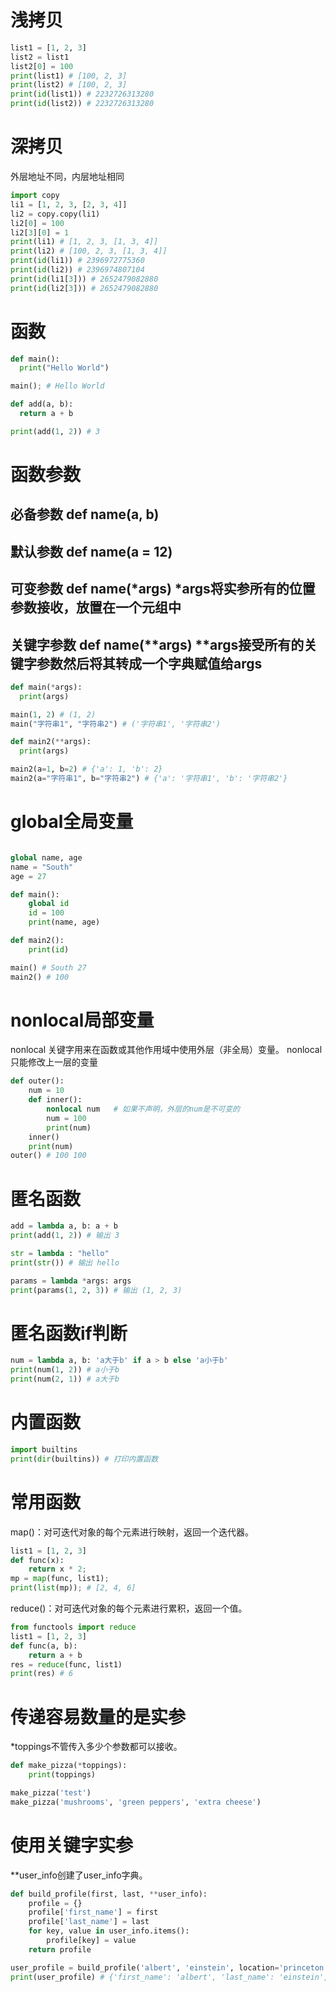# 浅拷贝
```python
list1 = [1, 2, 3]
list2 = list1
list2[0] = 100
print(list1) # [100, 2, 3]
print(list2) # [100, 2, 3]
print(id(list1)) # 2232726313280
print(id(list2)) # 2232726313280
```

# 深拷贝
外层地址不同，内层地址相同
```python
import copy
li1 = [1, 2, 3, [2, 3, 4]]
li2 = copy.copy(li1)
li2[0] = 100
li2[3][0] = 1
print(li1) # [1, 2, 3, [1, 3, 4]]
print(li2) # [100, 2, 3, [1, 3, 4]]
print(id(li1)) # 2396972775360
print(id(li2)) # 2396974807104
print(id(li1[3])) # 2652479082880
print(id(li2[3])) # 2652479082880
```

# 函数
```python
def main():
  print("Hello World")

main(); # Hello World

def add(a, b):
  return a + b

print(add(1, 2)) # 3
```

# 函数参数
## 必备参数 def name(a, b)
## 默认参数 def name(a = 12)
## 可变参数 def name(*args) *args将实参所有的位置参数接收，放置在一个元组中
## 关键字参数 def name(**args) **args接受所有的关键字参数然后将其转成一个字典赋值给args

```python
def main(*args):
  print(args)

main(1, 2) # (1, 2)
main("字符串1", "字符串2") # ('字符串1', '字符串2')

def main2(**args):
  print(args)

main2(a=1, b=2) # {'a': 1, 'b': 2}
main2(a="字符串1", b="字符串2") # {'a': '字符串1', 'b': '字符串2'}
```

# global全局变量
```python

global name, age
name = "South"
age = 27

def main():
    global id
    id = 100
    print(name, age)

def main2():
    print(id)

main() # South 27
main2() # 100
```

# nonlocal局部变量
nonlocal 关键字用来在函数或其他作用域中使用外层（非全局）变量。
nonlocal 只能修改上一层的变量

```python
def outer():
    num = 10
    def inner():
        nonlocal num   # 如果不声明，外层的num是不可变的
        num = 100
        print(num)
    inner()
    print(num)
outer() # 100 100
```

# 匿名函数
```python
add = lambda a, b: a + b
print(add(1, 2)) # 输出 3

str = lambda : "hello"
print(str()) # 输出 hello

params = lambda *args: args
print(params(1, 2, 3)) # 输出 (1, 2, 3)
```

# 匿名函数if判断
```python
num = lambda a, b: 'a大于b' if a > b else 'a小于b'
print(num(1, 2)) # a小于b
print(num(2, 1)) # a大于b
```

# 内置函数
```python
import builtins
print(dir(builtins)) # 打印内置函数
```

# 常用函数
 map()：对可迭代对象的每个元素进行映射，返回一个迭代器。

```python
list1 = [1, 2, 3]
def func(x):
    return x * 2;
mp = map(func, list1);
print(list(mp)); # [2, 4, 6]
```

reduce()：对可迭代对象的每个元素进行累积，返回一个值。
```python
from functools import reduce
list1 = [1, 2, 3]
def func(a, b):
    return a + b
res = reduce(func, list1)
print(res) # 6
```

# 传递容易数量的是实参
*toppings不管传入多少个参数都可以接收。
```python
def make_pizza(*toppings):
    print(toppings)

make_pizza('test')
make_pizza('mushrooms', 'green peppers', 'extra cheese')
```

# 使用关键字实参
**user_info创建了user_info字典。
```python
def build_profile(first, last, **user_info):
    profile = {}
    profile['first_name'] = first
    profile['last_name'] = last
    for key, value in user_info.items():
        profile[key] = value
    return profile

user_profile = build_profile('albert', 'einstein', location='princeton', field='physics')
print(user_profile) # {'first_name': 'albert', 'last_name': 'einstein', 'location': 'princeton', 'field': 'physics'}
```
